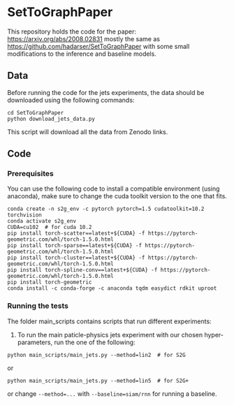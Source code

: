 # SetToGraphPaper

This repository holds the code for the paper: https://arxiv.org/abs/2008.02831
mostly the same as https://github.com/hadarser/SetToGraphPaper with some small modifications to the inference and baseline models.

## Data
Before running the code for the jets experiments, the data should be downloaded using the following commands:

```
cd SetToGraphPaper
python download_jets_data.py
```

This script will download all the data from Zenodo links. 



## Code

### Prerequisites

You can use the following code to install a compatible environment (using anaconda), make sure to change the cuda toolkit version to the one that fits.
```
conda create -n s2g_env -c pytorch pytorch=1.5 cudatoolkit=10.2 torchvision  
conda activate s2g_env
CUDA=cu102  # for cuda 10.2
pip install torch-scatter==latest+${CUDA} -f https://pytorch-geometric.com/whl/torch-1.5.0.html
pip install torch-sparse==latest+${CUDA} -f https://pytorch-geometric.com/whl/torch-1.5.0.html
pip install torch-cluster==latest+${CUDA} -f https://pytorch-geometric.com/whl/torch-1.5.0.html
pip install torch-spline-conv==latest+${CUDA} -f https://pytorch-geometric.com/whl/torch-1.5.0.html
pip install torch-geometric
conda install -c conda-forge -c anaconda tqdm easydict rdkit uproot
```


### Running the tests

The folder main_scripts contains scripts that run different experiments:
1. To run the main paticle-physics jets experiment with our chosen hyper-parameters, run the one of the following:
```
python main_scripts/main_jets.py --method=lin2  # for S2G
```
or 
```
python main_scripts/main_jets.py --method=lin5  # for S2G+
```
or change `--method=...` with `--baseline=siam/rnn` for running a baseline. 


